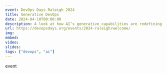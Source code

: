 ```yaml
---
event: DevOps Days Raleigh 2024
title: Generative DevOps
date: 2024-04-10T00:00:00
description: A look at how AI’s generative capabilities are redefining automation, efficiency, and innovation in software development and operations. This talk highlights how AI can not only automate routine tasks but also foster predictive analytics, intelligent decision-making, and creative problem-solving in DevOps processes. We’ll also look at some examples of how to implement AI within various DevOps disciplines, including automated testing, monitoring and observability, and continuous deployments.
url: https://devopsdays.org/events/2024-raleigh/welcome/
img: 
embed: 
video: 
slides: 
tags: ["devops", "ai"]
---
```

event